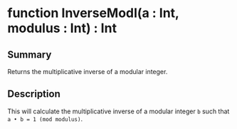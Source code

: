 # function InverseModI(a : Int, modulus : Int) : Int

## Summary
Returns the multiplicative inverse of a modular integer.

## Description
This will calculate the multiplicative inverse of a
modular integer `b` such that `a • b = 1 (mod modulus)`.
